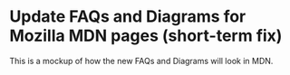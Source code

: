 # Update FAQs and Diagrams for Mozilla MDN pages (short-term fix)

This is a mockup of how the new FAQs and Diagrams will look in MDN.   

